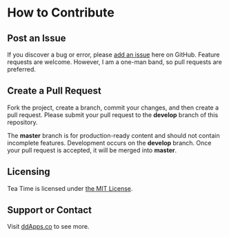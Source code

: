 # How to Contribute

## Post an Issue

If you discover a bug or error, please [add an issue](https://github.com/duliodenis/teatime/issues) here on GitHub. Feature requests are welcome. However, I am a one-man band, so pull requests are preferred.


## Create a Pull Request

Fork the project, create a branch, commit your changes, and then create a pull request. Please submit your pull request to the **develop** branch of this repository.

The **master** branch is for production-ready content and should not contain incomplete features. Development occurs on the **develop** branch. Once your pull request is accepted, it will be merged into **master**.


## Licensing
Tea Time is licensed under [the MIT License](LICENSE).

## Support or Contact
Visit [ddApps.co](http://ddapps.co) to see more.